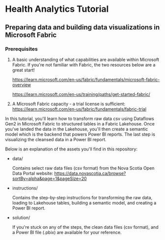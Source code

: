 # Health Analytics Tutorial
## Preparing data and building data visualizations in Microsoft Fabric

### Prerequisites
1. A basic understanding of what capabilities are available within Microsoft Fabric. If you're not familiar with Fabric, the two resources below are a great start!

      https://learn.microsoft.com/en-us/fabric/fundamentals/microsoft-fabric-overview
  
      https://learn.microsoft.com/en-us/training/paths/get-started-fabric/ 
  
2. A Microsoft Fabric capacity - a trial license is sufficient: https://learn.microsoft.com/en-us/fabric/fundamentals/fabric-trial

In this tutorial, you'll learn how to transform raw data csv using Dataflows Gen2 in Microsoft Fabric to structured tables in a Fabric Lakehouse. Once you've landed the data in the Lakehouse, you'll then create a semantic model which is the backend that powers Power BI reports. The last step is visualizing the cleansed data in a Power BI report.

Below is an explanation of the assets you'll find in this repository:
- data/
  
  Contains select raw data files (csv format) from the Nova Scotia Open Data Portal website: https://data.novascotia.ca/browse?sortBy=alpha&page=1&pageSize=20
  
- instructions/
  
  Contains the step-by-step instructions for transforming the raw data, loading to Lakehouse tables, building a semantic model, and creating a Power BI report.

- solution/
  
  If you're stuck on any of the steps, the clean data files (csv format), and a Power BI file (.pbix) are available for your reference.

